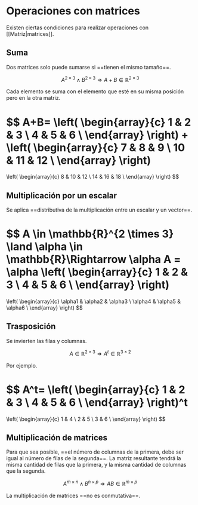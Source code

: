 # Operaciones con matrices

Existen ciertas condiciones para realizar operaciones con [[Matriz|matrices]].

## Suma

Dos matrices solo puede sumarse si ==tienen el mismo tamaño==.

$$
A^{2 \times 3} \land B^{2 \times 3}\Rightarrow A + B \in \mathbb{R}^{2 \times 3}
$$

Cada elemento se suma con el elemento que esté en su misma posición pero en la otra matriz.

$$
A+B=
\left( 
    \begin{array}{c}
        1 & 2 & 3 \\
        4 & 5 & 6 \\
    \end{array}
\right)
+
\left( 
    \begin{array}{c}
        7 & 8 & 9 \\
        10 & 11 & 12 \\
    \end{array}
\right)
=
\left( 
    \begin{array}{c}
        8 & 10 & 12 \\
        14 & 16 & 18 \\
    \end{array}
\right)
$$

## Multiplicación por un escalar

Se aplica ==distributiva de la multiplicación entre un escalar y un vector==.

$$
A \in \mathbb{R}^{2 \times 3} \land \alpha \in \mathbb{R}\Rightarrow
\alpha A =
\alpha
\left( 
    \begin{array}{c}
        1 & 2 & 3 \\
        4 & 5 & 6 \\
    \end{array}
\right)
=
\left( 
    \begin{array}{c}
        \alpha1 & \alpha2 & \alpha3 \\
        \alpha4 & \alpha5 & \alpha6 \\
    \end{array}
\right)
$$

## Trasposición

Se invierten las filas y columnas.

$$
A\in\mathbb{R}^{2 \times 3} \Rightarrow A^t \in\mathbb{R}^{3 \times 2}
$$

Por ejemplo.

$$
A^t=
\left( 
    \begin{array}{c}
        1 & 2 & 3 \\
        4 & 5 & 6 \\
    \end{array}
\right)^t
=
\left( 
    \begin{array}{c}
        1 & 4 \\
        2 & 5 \\
        3 & 6 \\
    \end{array}
\right)
$$

## Multiplicación de matrices

Para que sea posible, ==el número de columnas de la primera, debe ser igual al número de filas de la segunda==. La matriz resultante tendrá la misma cantidad de filas que la primera, y la misma cantidad de columnas que la segunda.

$$
A^{m \times n} \land B^{n \times p}\Rightarrow AB \in \mathbb{R}^{m \times p}
$$

La multiplicación de matrices ==no es conmutativa==.
